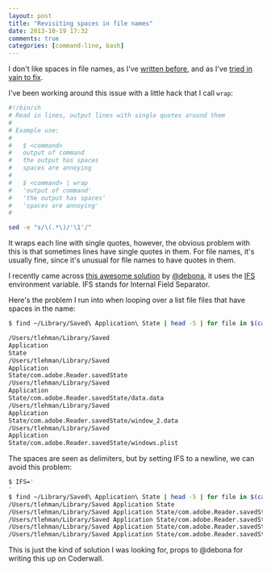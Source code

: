 ```yaml
---
layout: post
title: "Revisiting spaces in file names"
date: 2013-10-19 17:32
comments: true
categories: [command-line, bash]
---
```


I don't like spaces in file names, as I've [written before](/blog/2012/10/29/spaces-in-filenames/), and as I've [tried in vain to fix](/blog/2012/11/19/fixing-spaces-in-filenames/).

I've been working around this issue with a little hack that I call `wrap`:

``` bash
#!/bin/sh
# Read in lines, output lines with single quotes around them
#
# Example use:
# 
#   $ <command>
#   output of command
#   the output has spaces
#   spaces are annoying
#
#   $ <command> | wrap
#   'output of command'
#   'the output has spaces'
#   'spaces are annoying'
#

sed -e "s/\(.*\)/'\1'/"
```

It wraps each line with single quotes, however, the obvious problem with this is that sometimes lines have single quotes in them. For file names, it's usually fine, since it's unusual for file names to have quotes in them.

I recently came across [this awesome solution](https://coderwall.com/p/lhilrq) by [@debona](https://coderwall.com/debona), 
it uses the [IFS](http://nixshell.wordpress.com/2007/09/26/ifs-internal-field-separator/) environment variable. IFS stands for Internal Field Separator.

Here's the problem I run into when looping over a list file files that have spaces in the name:

``` bash
$ find ~/Library/Saved\ Application\ State | head -5 | for file in $(cat -); do echo $file; done

/Users/tlehman/Library/Saved
Application
State
/Users/tlehman/Library/Saved
Application
State/com.adobe.Reader.savedState
/Users/tlehman/Library/Saved
Application
State/com.adobe.Reader.savedState/data.data
/Users/tlehman/Library/Saved
Application
State/com.adobe.Reader.savedState/window_2.data
/Users/tlehman/Library/Saved
Application
State/com.adobe.Reader.savedState/windows.plist

```

The spaces are seen as delimiters, but by setting IFS to a newline, we can avoid this problem:

``` bash
$ IFS='
'
$ find ~/Library/Saved\ Application\ State | head -5 | for file in $(cat -); do echo $file; done
/Users/tlehman/Library/Saved Application State
/Users/tlehman/Library/Saved Application State/com.adobe.Reader.savedState
/Users/tlehman/Library/Saved Application State/com.adobe.Reader.savedState/data.data
/Users/tlehman/Library/Saved Application State/com.adobe.Reader.savedState/window_2.data
/Users/tlehman/Library/Saved Application State/com.adobe.Reader.savedState/windows.plist
```

This is just the kind of solution I was looking for, props to @debona for writing this up on Coderwall. 

